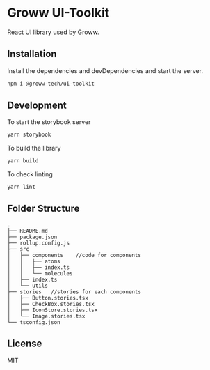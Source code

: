 # Groww UI-Toolkit
React UI library used by Groww.

## Installation
Install the dependencies and devDependencies and start the server.

```sh
npm i @groww-tech/ui-toolkit
```

## Development

To start the storybook server
```sh
yarn storybook
```

To build the library
```sh
yarn build
```

To check linting
```sh
yarn lint
```

## Folder Structure
```
.
├── README.md
├── package.json
├── rollup.config.js
├── src
│   ├── components    //code for components
│   │   ├── atoms
│   │   ├── index.ts
│   │   └── molecules
│   ├── index.ts
│   └── utils
├── stories   //stories for each components
│   ├── Button.stories.tsx
│   ├── CheckBox.stories.tsx
│   ├── IconStore.stories.tsx
│   └── Image.stories.tsx
└── tsconfig.json
```
## License

MIT
